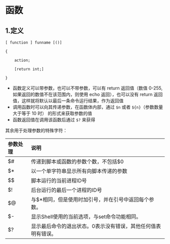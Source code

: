 # 函数

## 1.定义

```shell
[ function ] funname [()]

{

    action;

    [return int;]

}
```

* 函数定义可以带参数，也可以不带参数，可以有 return 返回值（数值 0-255, 如果返回的数值不在该范围内，则使用 echo 返回），也可以没有 return 返回值，这样就将默认以最后一条命令运行结果，作为返回值
* 调用函数时可以向其传递参数，在函数体内部，通过 `$n` 或者 `${n}`（参数数量大于等于 10 时） 的形式来获取参数的值
* 函数返回值在调用该函数后通过 `$?` 来获得

其余用于处理参数的特殊字符：

| 参数处理 | 说明                                                         |
| :------- | :----------------------------------------------------------- |
| $#       | 传递到脚本或函数的参数个数，不包括$0                         |
| $*       | 以一个单字符串显示所有向脚本传递的参数                       |
| $$       | 脚本运行的当前进程ID号                                       |
| $!       | 后台运行的最后一个进程的ID号                                 |
| $@       | 与$*相同，但是使用时加引号，并在引号中返回每个参数。         |
| $-       | 显示Shell使用的当前选项，与set命令功能相同。                 |
| $?       | 显示最后命令的退出状态。0表示没有错误，其他任何值表明有错误。 |